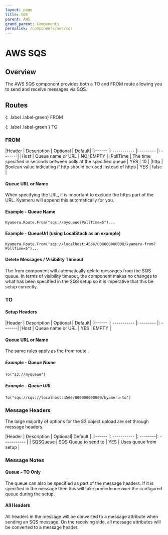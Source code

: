 ```yaml
---
layout: page
title: SQS
parent: AWS
grand_parent: Components
permalink: /components/aws/sqs
---
```


# AWS SQS
## Overview

The AWS SQS component provides both a TO and FROM route allowing you to send and receive messages via SQS.


## Routes

{: .label .label-green}
FROM

{: .label .label-green }
TO

### FROM

|Header | Description | Optional | Default|
|:------ |: ----------- |: -------- |: -------|
|Host | Queue name or URL | NO| EMPTY |
|PollTime | The time specified in seconds between polls at the specified queue | YES | 10 |
|http | Boolean value indicating if http should be used instead of https | YES | false |

#### Queue URL or Name

When specifying the URL, it is important to exclude the https part of the URL. Kyameru will append this automatically for you.

#### Example - Queue Name

```
Kyameru.Route.From("sqs://myqueue?PollTime=5")...
```

#### Example - QueueUrl (using LocalStack as an example)
```
Kyameru.Route.From("sqs://localhost:4566/000000000000/kyameru-from?PollTime=5")...
```

#### Delete Messages / Visibility Timeout

The from component will automatically delete messages from the SQS queue. In terms of visibility timeout, the component makes no changes to what has been specified in the SQS setup so it is imperative that this be setup correctly.

### TO

#### Setup Headers

|Header | Description | Optional | Default|
|:------ |: ----------- |: -------- |: -------|
|Host | Queue name or URL | YES | EMPTY |

#### Queue URL or Name

The same rules apply as the from route,.

##### Example - Queue Name
```
To("s3://myqueue")
```

##### Example - Queue URL

```
To("sqs://sqs://localhost:4566/000000000000/kyameru-to")
```

### Message Headers
The large majority of options for the S3 object upload are set through message headers.

|Header | Description | Optional| Default |
|:------ |: ----------- |: --------|: ----------- |
| SQSQueue | SQS Queue to send to | YES | Uses queue from setup |


### Message Notes
#### Queue - TO Only

The queue can also be specified as part of the message headers. If it is specified in the message then this will take precedence over the configured queue during the setup.

#### All Headers

All headers in the message will be converted to a message attribute when sending an SQS message. On the receiving side, all message attributes will be converted to a message header.